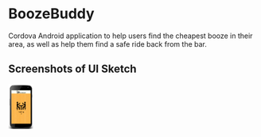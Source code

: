 # BoozeBuddy

Cordova Android application to help users find the cheapest booze in their area, as well as help them find a safe ride back from the bar.

## Screenshots of UI Sketch

<img src="/screenshots/loading.png" alt="Loading Screen" style="width:50px;">


